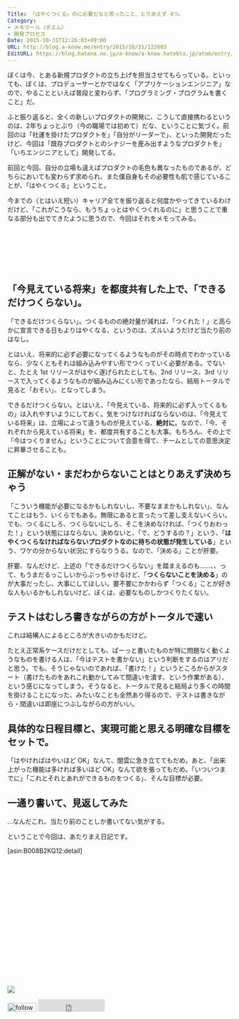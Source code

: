 ```yaml
---
Title: 「はやくつくる」のに必要だなと思ったこと、とりあえず 4つ。
Category:
- メモワール（ポエム）
- 開発プロセス
Date: 2015-10-31T12:26:03+09:00
URL: http://blog.a-know.me/entry/2015/10/31/122603
EditURL: https://blog.hatena.ne.jp/a-know/a-know.hateblo.jp/atom/entry/6653458415126437519
---
```


ぼくは今、とある新規プロダクトの立ち上げを担当させてもらっている。といっても、ぼくは、プロデューサーとかではなく「アプリケーションエンジニア」なので、やることといえば普段と変わらず、「プログラミング・プログラムを書くこと」だ。


ふと振り返ると、全くの新しいプロダクトの開発に、こうして直接携わるというのは、2年ちょっとぶり（今の職場では初めて）だな、ということに気づく。前回のは「社運を掛けたプロダクトを」「自分がリーダーで」、といった開発だったけど、今回は「既存プロダクトとのシナジーを産み出すようなプロダクトを」「いちエンジニアとして」開発してる。


前回と今回、自分の立場も違えばプロダクトの毛色も異なったものであるが、どちらにおいても変わらず求められ、また僕自身もその必要性も肌で感じていることが、「はやくつくる」ということ。


今までの（とはいえ短い）キャリア全てを振り返ると何度かやってきているわけだけど、「これがこうなら、もうちょっとはやくつくれるのに」と思うことで重なる部分も出でてきたように思うので、今回はそれをメモってみる。



<!-- more -->


<script async src="//pagead2.googlesyndication.com/pagead/js/adsbygoogle.js"></script>
<!-- article-top -->
<ins class="adsbygoogle"
     style="display:inline-block;width:728px;height:90px"
     data-ad-client="ca-pub-3463034538369189"
     data-ad-slot="8367620130"></ins>
<script>
(adsbygoogle = window.adsbygoogle || []).push({});
</script>


## 「今見えている将来」を都度共有した上で、「できるだけつくらない」。
「できるだけつくらない」。つくるものの絶対量が減れば、「つくれた！」と高らかに宣言できる日もよりはやくなる、というのは、ズルいようだけど当たり前のはなし。


とはいえ、将来的に必ず必要になってくるようなものがその時点でわかっているなら、少なくともそれは組み込みやすい形でつくっていく必要がある。でないと、たとえ 1st リリースがはやく遂げられたとしても、2nd リリース、3rd リリースで入ってくるようなものが組み込みにくい形であったなら、結局トータルで見ると「おそい」、となってしまう。


できるだけつくらない。とはいえ、「今見えている、将来的に必ず入ってくるもの」は入れやすいようにしておく。気をつけなければならないのは、「今見えている将来」は、立場によって違うものが見えている、**絶対に**。なので、「今、それぞれから見えている将来」を、都度共有することも大事。もちろん、その上で「今はつくりません」ということについて合意を得て、チームとしての意思決定に昇華させることも。


## 正解がない・まだわからないことはとりあえず決めちゃう
「こういう機能が必要になるかもしれないし、不要なままかもしれない」、なんてことはもう、いくらでもある。無限にあると言ったって差し支えないくらい。でも、つくるにしろ、つくらないにしろ、そこを決めなければ、「つくりおわった！」という状態にはならない。決めないと、「で、どうするの？」という、「**はやくつくらなければならないプロダクトなのに待ちの状態が発生している**」という、ワケの分からない状況にすらなりうる。なので、「決める」ことが肝要。


肝要、なんだけど、上述の「できるだけつくらない」を踏まえるのも......、、って、もうまだるっこしいからぶっちゃけるけど、「**つくらないことを決める**」のが大事だったし、大事にしてほしい。要不要にかかわらず「つくる」ことが好きな人もいるかもしれないけど、ぼくは、必要なものしかつくりたくない。


## テストはむしろ書きながらの方がトータルで速い
これは結構人によるところが大きいのかもだけど。


たとえ正常系ケースだけだとしても、ぱーっと書いたものが特に問題なく動くようなものを書ける人は、「今はテストを書かない」という判断をするのはアリだと思う。でも、そうじゃないのであれば、「書けた！」というところからがスタート（書けたものをあれこれ動かしてみて間違いを潰す、という作業がある）、という感じになってしまう。そうなると、トータルで見ると結局より多くの時間を掛けることになった、みたいなことも全然あり得るので、テストは書きながら・間違いは即座につぶしながらの方がいい。


## 具体的な日程目標と、実現可能と思える明確な目標をセットで。
「はやければはやいほど OK」なんて、闇雲に急き立ててもだめ。あと、「出来上がった機能は多ければ多いほど OK」なんて欲を張ってもだめ。「いついつまでに」「これとそれとあれができるものをつくる」、そんな目標が必要。


## 一通り書いて、見返してみた
...なんだこれ、当たり前のことしか書いてない気がする。


ということで今回は、あたりまえ日記です。


[asin:B008B2KQ12:detail]


<div>
<br>
<script async src="//pagead2.googlesyndication.com/pagead/js/adsbygoogle.js"></script>
<!-- article-bottom2 -->
<ins class="adsbygoogle"
     style="display:inline-block;width:300px;height:250px"
     data-ad-client="ca-pub-3463034538369189"
     data-ad-slot="5274552934"></ins>
<script>
(adsbygoogle = window.adsbygoogle || []).push({});
</script>

<a href="http://bit.ly/grass-graph" target='blank' rel="nofollow"><img src="https://cdn-ak.f.st-hatena.com/images/fotolife/a/a-know/20170405/20170405220342.png"></a>
<br>
</div>

<div>
<a href='http://cloud.feedly.com/#subscription%2Ffeed%2Fhttp%3A%2F%2Fblog.a-know.me%2Ffeed'  target='blank'><img id='feedlyFollow' src='http://s3.feedly.com/img/follows/feedly-follow-rectangle-volume-small_2x.png' alt='follow us in feedly' width='65' height='20'></a>



<iframe src="http://blog.hatena.ne.jp/a-know/a-know.hateblo.jp/subscribe/iframe" allowtransparency="true" frameborder="0" scrolling="no" width="150" height="28"></iframe>
</div>
